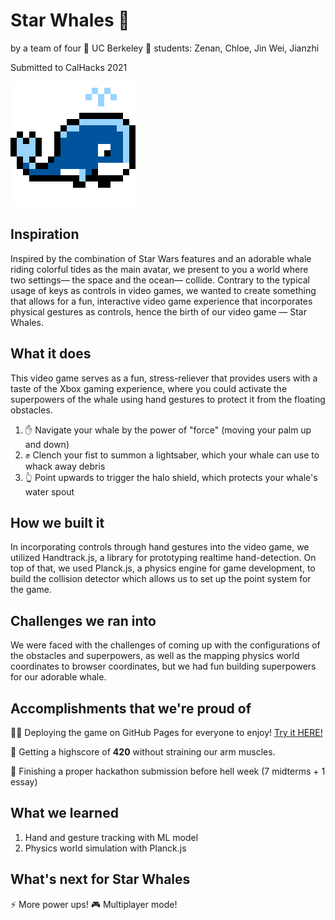 # Star Whales 🐳
by a team of four 🐻 UC Berkeley 🐻 students: Zenan, Chloe, Jin Wei, Jianzhi

Submitted to CalHacks 2021

![Star Whales 2021](https://raw.githubusercontent.com/zenanana/CalHacks2021/phaseii/static/whale200.gif?token=ACLM4S4ZURSAFPRX4KHRQWTBPXC2E)

## Inspiration
Inspired by the combination of Star Wars features and an adorable whale riding colorful tides as the main avatar, we present to you a world where two settings— the space and the ocean— collide. Contrary to the typical usage of keys as controls in video games, we wanted to create something that allows for a fun, interactive video game experience that incorporates physical gestures as controls, hence the birth of our video game — Star Whales. 

## What it does
This video game serves as a fun, stress-reliever that provides users with a taste of the Xbox gaming experience, where you could activate the superpowers of the whale using hand gestures to protect it from the floating obstacles. 

1. ✋ Navigate your whale by the power of "force" (moving your palm up and down)
2. ✊ Clench your fist to summon a lightsaber, which your whale can use to whack away debris
3. 👆 Point upwards to trigger the halo shield, which protects your whale's water spout

## How we built it
In incorporating controls through hand gestures into the video game, we utilized Handtrack.js, a library for prototyping realtime hand-detection. On top of that, we used Planck.js, a physics engine for game development, to build the collision detector which allows us to set up the point system for the game. 

## Challenges we ran into
We were faced with the challenges of coming up with the configurations of the obstacles and superpowers, as well as the mapping physics world coordinates to browser coordinates, but we had fun building superpowers for our adorable whale.  

## Accomplishments that we're proud of

👨‍💻 Deploying the game on GitHub Pages for everyone to enjoy! [Try it HERE!](https://zenanana.github.io/Star-Whales/)

💪 Getting a highscore of **420** without straining our arm muscles.

😤 Finishing a proper hackathon submission before hell week (7 midterms + 1 essay)

## What we learned
1. Hand and gesture tracking with ML model
2. Physics world simulation with Planck.js

## What's next for Star Whales
⚡ More power ups! 
🎮 Multiplayer mode! 

